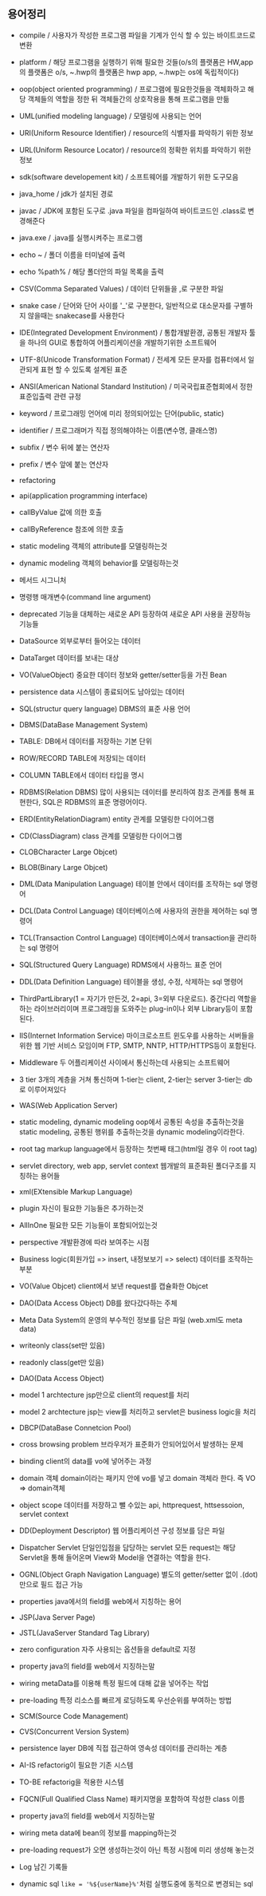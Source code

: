 ## 용어정리
- compile / 사용자가 작성한 프로그램 파일을 기계가 인식 할 수 있는 바이트코드로 변환
- platform / 해당 프로그램을 실행하기 위해 필요한 것들(o/s의 플랫폼은 HW,app의 플랫폼은 o/s, ~.hwp의 플랫폼은 hwp app, ~.hwp는 os에 독립적이다)
- oop(object oriented programming) / 프로그램에 필요한것들을 객체화하고 해당 객체들의 역할을 정한 뒤 객체들간의 상호작용을 통해 프로그램을 만듦
- UML(unified modeling language) / 모델링에 사용되는 언어 
- URI(Uniform Resource Identifier) / resource의 식별자를 파악하기 위한 정보
- URL(Uniform Resource Locator) / resource의 정확한 위치를 파악하기 위한 정보
- sdk(software developement kit) / 소프트웨어를 개발하기 위한 도구모음
- java_home / jdk가 설치된 경로
- javac / JDK에 포함된 도구로 .java 파일을 컴파일하여 바이트코드인 .class로 변경해준다
- java.exe / .java를 실행시켜주는 프로그램
- echo ~ / 폴더 이름을 터미널에 출력
- echo %path% / 해당 폴더안의 파일 목록을 출력 
- CSV(Comma Separated Values) / 데이터 단위들을 ,로 구분한 파일
- snake case / 단어와 단어 사이를 '_'로 구분한다, 일반적으로 대소문자를 구별하지 않을때는 snakecase를 사용한다
- IDE(Integrated Development Environment) / 통합개발환경, 공통된 개발자 툴을 하나의  GUI로 통합하여 어플리케이션을 개발하기위한 소프트웨어
- UTF-8(Unicode Transformation Format) / 전세계 모든 문자를 컴퓨터에서 일관되게 표현 할 수 있도록 설계된 표준 
- ANSI(American National Standard Institution) / 미국국립표준협회에서 정한 표준입출력 관련 규정
- keyword / 프로그래밍 언어에 미리 정의되어있는 단어(public, static)
- identifier / 프로그래머가 직접 정의해야하는 이름(변수명, 클래스명)
- subfix / 변수 뒤에 붙는 연산자
- prefix / 변수 앞에 붙는 연산자
- refactoring 
- api(application programming interface)
- callByValue  값에 의한 호출
- callByReference  참조에 의한 호출
- static modeling  객체의 attribute를 모델링하는것
- dynamic modeling  객체의 behavior를 모델링하는것
- 메서드 시그니처 
- 명령행 매개변수(command line argument)
- deprecated  기능을 대체하는 새로운 API 등장하여 새로운 API 사용을 권장하능 기능들
- DataSource  외부로부터 들어오는 데이터
- DataTarget	데이터를 보내는 대상
- VO(ValueObject) 중요한 데이터 정보와 getter/setter등을 가진 Bean
- persistence data  시스템이 종료되어도 남아있는 데이터
- SQL(structur query language)  DBMS의 표준 사용 언어
- DBMS(DataBase Management System) 
- TABLE: DB에서 데이터를 저장하는 기본 단위
- ROW/RECORD TABLE에 저장되는 데이터
- COLUMN TABLE에서 데이터 타입을 명시
- RDBMS(Relation DBMS) 많이 사용되는 데이터를 분리하여 참조 관계를 통해 표현한다, SQL은 RDBMS의 표준 명령어이다.
- ERD(EntityRelationDiagram) entity 관계를 모델링한 다이어그램
- CD(ClassDiagram) class 관계를 모델링한 다이어그램
- CLOBCharacter Large Objcet)
- BLOB(Binary Large Objcet) 
- DML(Data Manipulation Language) 테이블 안에서 데이터를 조작하는 sql 명령어
- DCL(Data Control Language) 데이터베이스에 사용자의 권한을 제어하는 sql 명령어
- TCL(Transaction Control Language) 데이터베이스에서 transaction을 관리하는 sql 명령어
- SQL(Structured Query Language) RDMS에서 사용하느 표준 언어
- DDL(Data Definition Language) 테이블을 생성, 수정, 삭제하는 sql 명령어
- ThirdPartLibrary(1 = 자기가 만든것, 2=api, 3=외부 다운로드).  중간다리 역할을 하는 라이브러리이며 프로그래밍을 도와주는 plug-in이나 외부 Library등이 포함된다.
- IIS(Internet Information Service)  마이크로소프트 윈도우를 사용하는 서버들을 위한 웹 기반 서비스 모임이며 FTP, SMTP, NNTP, HTTP/HTTPS등이 포함된다.
 - Middleware  두 어플리케이션 사이에서 통신하는데 사용되는 소프트웨어
 - 3 tier  3개의 계층을 거쳐 통신하며 1-tier는 client, 2-tier는 server 3-tier는 db로 이루어져있다
 - WAS(Web Application Server)
 - static modeling, dynamic modeling oop에서 공통된 속성을 추출하는것을 static modeling, 공통된 행위를 추출하는것을 dynamic modeling이라한다.
 - root tag  markup language에서 등장하는 첫번째 태그(html일 경우 <html>이 root tag)
 - servlet directory, web app, servlet context 웹개발의 표준화된 폴더구조를 지칭하는 용어들
 - xml(EXtensible Markup Language)
 
 - plugin 자신이 필요한 기능들은 추가하는것
 - AllInOne 필요한 모든 기능들이 포함되어있는것
 - perspective 개발환경에 따라 보여주는 시점
 - Business logic(회원가입 => insert, 내정보보기 => select) 데이터를 조작하는 부분
 - VO(Value Objcet) client에서 보낸 request를 캡슐화한 Objcet
 - DAO(Data Access Object) DB를 왔다갔다하는 주체
 - Meta Data System의 운영의 부수적인 정보를 담은 파일 (web.xml도 meta data)
 - writeonly class(set만 있음)
 - readonly class(get만 있음)
 - DAO(Data Access Object)
 - model 1 archtecture jsp만으로 client의 request를 처리
 - model 2 archtecture jsp는 view를 처리하고 servlet은 business logic을 처리
 - DBCP(DataBase Connetcion Pool)
 - cross browsing problem 브라우저가 표준화가 안되어있어서 발생하는 문제 
 - binding  client의 data를 vo에 넣어주는 과정
 - domain 객체  domain이라는 패키지 안에 vo를 넣고 domain 객체라 한다. 즉 VO => domain객체
 - object scope  데이터를 저장하고 뺄 수있는 api, httprequest, httsessoion, servlet context
 - DD(Deployment Descriptor) 웹 어플리케이션 구성 정보를 담은 파일
 - Dispatcher Servlet 단일인입점을 담당하는 servlet 모든 request는 해당 Servlet을 통해 들어온며 View와 Model을 연결하는 역할을 한다.

 - OGNL(Object Graph Navigation Language) 별도의 getter/setter 없이 .(dot)만으로 필드 접근 가능 
 - properties java에서의 field를 web에서 지칭하는 용어
 - JSP(Java Server Page)
 - JSTL(JavaServer Standard Tag Library)
 - zero configuration 자주 사용되는 옵션들을 default로 지정
 - property java의 field를 web에서 지징하는말
 - wiring metaData를 이용해 특정 필드에 대해 값을 넣어주는 작업 
 - pre-loading 특정 리소스를 빠르게 로딩하도록 우선순위를 부여하는 방법
 - SCM(Source Code Management)
 - CVS(Concurrent Version System)
 - persistence layer DB에 직접 접근하여 영속성 데이터를 관리하는 계층
 - AI-IS refactorig이 필요한 기존 시스템
 - TO-BE refactorig을 적용한 시스템
 - FQCN(Full Qualified Class Name) 패키지명을 포함하여 작성한 class 이름
 - property java의 field를 web에서 지징하는말
 - wiring meta data에 bean의 정보를 mapping하는것
 - pre-loading request가 오면 생성하는것이 아닌 특정 시점에 미리 생성해 놓는것
 - Log  남긴 기록들
 - dynamic sql ```like = '%${userName}%'```처럼 실행도중에 동적으로 변경되는 sql
